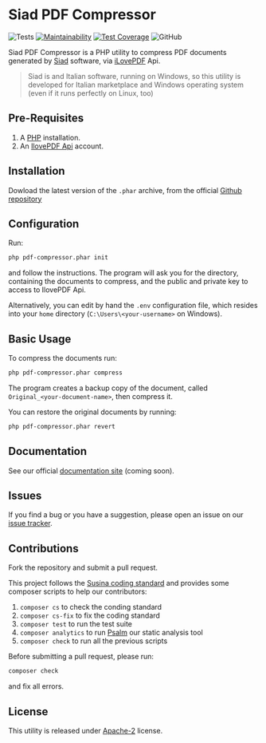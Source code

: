# Siad PDF Compressor #

![Tests](https://github.com/cristianoc72/siad-pdf-compressor/workflows/Tests/badge.svg)
[![Maintainability](https://api.codeclimate.com/v1/badges/aeac6a5195ec9a8099ee/maintainability)](https://codeclimate.com/github/cristianoc72/siad-pdf-compressor/maintainability)
[![Test Coverage](https://api.codeclimate.com/v1/badges/aeac6a5195ec9a8099ee/test_coverage)](https://codeclimate.com/github/cristianoc72/siad-pdf-compressor/test_coverage)
![GitHub](https://img.shields.io/github/license/cristianoc72/siad-pdf-compressor)


Siad PDF Compressor is a PHP utility to compress PDF documents generated by [Siad](https://www.sigao.it/default.asp) software, via [iLovePDF](https://www.ilovepdf.com) Api.

> Siad is and Italian software, running on Windows, so this utility is developed for Italian marketplace and Windows operating system (even if it runs perfectly on Linux, too)


## Pre-Requisites

1.  A [PHP](https://www.php.net) installation.
2.  An [IlovePDF Api](https://developer.ilovepdf.com/) account.


## Installation

Dowload the latest version of the `.phar` archive, from the official [Github repository](https://github.com/cristianoc72/siad-pdf-compressor/releases)



## Configuration

Run:

```bash
php pdf-compressor.phar init

```

and follow the instructions.
The program will ask you for the directory, containing the documents to compress, and the public and private key to access to IlovePDF Api.

Alternatively, you can edit by hand the `.env` configuration file, which resides into your `home` directory (`C:\Users\<your-username>` on Windows).

## Basic Usage

To compress the documents run:

```bash
php pdf-compressor.phar compress
```
The program creates a backup copy of the document, called `Original_<your-document-name>`, then compress it.


You can restore the original documents by running:

```bash
php pdf-compressor.phar revert
```

## Documentation

See our official [documentation site](https://cristianoc72.github.io/siad-pdf-compressor) (coming soon).
## Issues

If you find a bug or you have a suggestion, please open an issue on our [issue tracker](https://github.com/cristianoc72/siad-pdf-compressor/issues).


## Contributions

Fork the repository and submit a pull request.

This project follows the [Susina coding standard](https://github.com/susina/coding-standard) and provides some composer scripts to help our contributors:

1.  `composer cs` to check the conding standard
2.  `composer cs-fix` to fix the coding standard
3.  `composer test` to run the test suite
4.  `composer analytics` to run [Psalm](https://psalm.dev/) our static analysis tool
5.  `composer check` to run all the previous scripts

Before submitting a pull request, please run:

```bash
composer check
```
and fix all errors.

## License

This utility is released under [Apache-2](LICENSE.md) license.